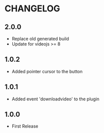 # CHANGELOG

## 2.0.0
  - Replace old generated build
  - Update for videojs >= 8

## 1.0.2
  - Added pointer cursor to the button

## 1.0.1
  - Added event 'downloadvideo' to the plugin

## 1.0.0
  - First Release
